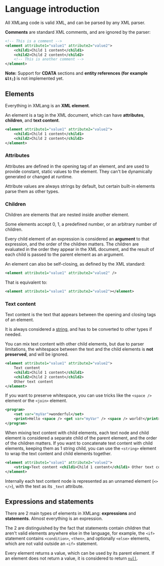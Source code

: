 # Language introduction

All XMLang code is valid XML, and can be parsed by any XML parser.

**Comments** are standard XML comments, and are ignored by the parser:

```xml
<!-- This is a comment -->
<element attribute1="value1" attribute2="value2">
    <child1>Child 1 content</child1>
    <child2>Child 2 content</child2>
    <!-- This is another comment -->
</element>
```

**Note:** Support for **CDATA** sections and **entity references (for example `&lt;`)** is not implemented yet.

## Elements

Everything in XMLang is an **XML element**.

An element is a tag in the XML document, which can have **attributes**, **children**, and **text content**.

```xml
<element attribute1="value1" attribute2="value2">
    <child1>Child 1 content</child1>
    <child2>Child 2 content</child2>
</element>
```

### Attributes

Attributes are defined in the opening tag of an element, and are used to provide constant, static values to the element. They can't be dynamically generated or changed at runtime.

Attribute values are always strings by default, but certain built-in elements parse them as other types.

### Children

Children are elements that are nested inside another element.

Some elements accept 0, 1, a predefined number, or an arbitrary number of children.

Every child element of an expression is considered an **argument** to that expression, and the order of the children matters.
The children are evaluated in the order they appear in the XML document, and the result of each child is passed to the parent element as an argument.

An element can also be self-closing, as defined by the XML standard:

```xml
<element attribute1="value1" attribute2="value2" />
```

That is equivalent to:

```xml
<element attribute1="value1" attribute2="value2"></element>
```

### Text content

Text content is the text that appears between the opening and closing tags of an element.

It is always considered a [string](./data_types/string.md), and has to be converted to other types if needed.

You can mix text content with other child elements, but due to parser limitations, the whitespace between the text and the child elements is **not preserved**, and will be ignored.

```xml
<element attribute1="value1" attribute2="value2">
    Text content
    <child1>Child 1 content</child1>
    <child2>Child 2 content</child2>
    Other text content
</element>
```

If you want to preserve whitespace, you can use tricks like the `<space />` element or the `<join>` element.

```xml
<program>
    <set var="myVar">wonderful</set>
    <print>Hello <space /> <get var="myVar" /> <space /> world!</print>
</program>
```

When mixing text content with child elements, each text node and child element is considered a separate child of the parent element, and the order of the children matters. If you want to concatenate text content with child elements, keeping them as 1 string child, you can use the `<string>` element to wrap the text content and child elements together.

```xml
<element attribute1="value1" attribute2="value2">
    <string>Text content <child1>Child 1 content</child1> Other text content</string>
</element>
```

Internally each text content node is represented as an unnamed element (`<></>`), with the text as its `_text` attribute.

## Expressions and statements

There are 2 main types of elements in XMLang: **expressions** and **statements**.
Almost everything is an expression.

The 2 are distinguished by the fact that statements contain children that aren't valid elements anywhere else in the language, for example, the `<if>` statement contains `<condition>`, `<then>`, and optionally `<else>` elements, which are not valid outside an `<if>` statement.

Every element returns a value, which can be used by its parent element.
If an element does not return a value, it is considered to return [`null`](./data_types/null.md).
